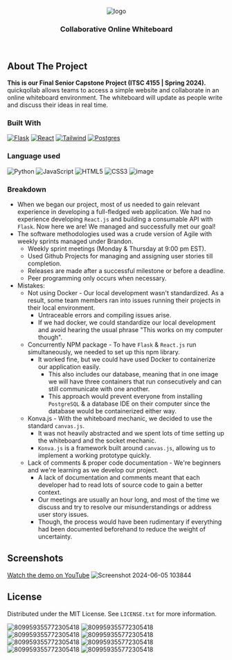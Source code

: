 <!-- PROJECT LOGO -->
<br />
<div align="center">
  
    
![logo](https://github.com/ryanshz/project4/assets/58790036/1e1f5a87-fe43-4cd9-8736-6a3a18d0ec3c)
  </a>
  <h3 align="center">Collaborative Online Whiteboard</h3>
</div>
<br>

<!-- ABOUT THE PROJECT -->
## About The Project
**This is our Final Senior Capstone Project (ITSC 4155 | Spring 2024).** <br/>
quickqollab allows teams to access a simple website and collaborate in an online whiteboard environment. The whiteboard will update as people write and discuss their ideas in real time.

### Built With

[![Flask][Flask]][Flask-url]
[![React][React.js]][React-url]
[![Tailwind][Tailwind]][Tailwind-url]
[![Postgres][Postgres]][Postgres-url]

### Language used

![Python](https://img.shields.io/badge/python-3670A0?style=for-the-badge&logo=python&logoColor=ffdd54)
![JavaScript](https://img.shields.io/badge/javascript-%23323330.svg?style=for-the-badge&logo=javascript&logoColor=%23F7DF1E)
![HTML5](https://img.shields.io/badge/html5-%23E34F26.svg?style=for-the-badge&logo=html5&logoColor=white)
![CSS3](https://img.shields.io/badge/css3-%231572B6.svg?style=for-the-badge&logo=css3&logoColor=white)
![image](https://github.com/ryanshz/quickqollab/assets/58790036/0704400d-f10f-429e-afe6-29ac3ba457a2)

### Breakdown
* When we began our project, most of us needed to gain relevant experience in developing a full-fledged web application. We had no experience developing `React.js` and building a consumable API with `Flask`. Now here we are! We managed and successfully met our goal!
* The software methodologies used was a crude version of Agile with weekly sprints managed under Brandon.
  * Weekly sprint meetings (Monday & Thursday at 9:00 pm EST).
  * Used Github Projects for managing and assigning user stories till completion.
  * Releases are made after a successful milestone or before a deadline.
  * Peer programming only occurs when necessary.
* Mistakes:
  * Not using Docker - Our local development wasn't standardized. As a result, some team members ran into issues running their projects in their local environment.
    * Untraceable errors and compiling issues arise.
    * If we had docker, we could standardize our local development and avoid hearing the usual phrase "This works on my computer though".
  * Concurrently NPM package - To have `Flask` & `React.js` run simultaneously, we needed to set up this npm library.
    * It worked fine, but we could have used Docker to containerize our application easily.
      * This also includes our database, meaning that in one image we will have three containers that run consecutively and can still communicate with one another.
      * This approach would prevent everyone from installing `PostgreSQL` & a database IDE on their computer since the database would be containerized either way.
  * Konva.js - With the whiteboard mechanic, we decided to use the standard `canvas.js`.
    * It was not heavily abstracted and we spent lots of time setting up the whiteboard and the socket mechanic.
    * `Konva.js` is a framework built around `canvas.js`, allowing us to implement a working prototype quickly.
  * Lack of comments & proper code documentation - We're beginners and we're learning as we develop our project.
    * A lack of documentation and comments meant that each developer had to read lots of source code to gain a better context.
    * Our meetings are usually an hour long, and most of the time we discuss and try to resolve our misunderstandings or address user story issues.
    * Though, the process would have been rudimentary if everything had been documented beforehand to reduce the weight of uncertainty. 

## Screenshots
[Watch the demo on YouTube](https://www.youtube.com/watch?v=J53p7FxwRv8)
![Screenshot 2024-06-05 103844](https://github.com/ryanshz/quickqollab/assets/58790036/7c8f4b9c-cdbe-40f0-a3a7-a70e351ca9ea)


<!-- MARKDOWN LINKS & IMAGES -->
[product-screenshot]: images/screenshot.png
[Flask]: https://img.shields.io/badge/flask-%23000.svg?style=for-the-badge&logo=flask&logoColor=white
[Flask-url]: https://flask.palletsprojects.com/en/3.0.x/
[React.js]: https://img.shields.io/badge/React-20232A?style=for-the-badge&logo=react&logoColor=61DAFB
[React-url]: https://reactjs.org/
[Tailwind]: https://img.shields.io/badge/tailwindcss-%2338B2AC.svg?style=for-the-badge&logo=tailwind-css&logoColor=white
[Tailwind-url]: https://tailwindcss.com/
[Postgres]: https://img.shields.io/badge/postgres-%23316192.svg?style=for-the-badge&logo=postgresql&logoColor=white
[Postgres-url]: https://www.postgresql.org/


<!-- LICENSE -->
## License

Distributed under the MIT License. See `LICENSE.txt` for more information.

![809959355772305418](https://github.com/ryanshz/project4/assets/58790036/de9aba98-6313-4e27-8434-f33ed5d5dc59)
![809959355772305418](https://github.com/ryanshz/project4/assets/58790036/de9aba98-6313-4e27-8434-f33ed5d5dc59)
![809959355772305418](https://github.com/ryanshz/project4/assets/58790036/de9aba98-6313-4e27-8434-f33ed5d5dc59)
![809959355772305418](https://github.com/ryanshz/project4/assets/58790036/de9aba98-6313-4e27-8434-f33ed5d5dc59)
![809959355772305418](https://github.com/ryanshz/project4/assets/58790036/de9aba98-6313-4e27-8434-f33ed5d5dc59)
![809959355772305418](https://github.com/ryanshz/project4/assets/58790036/de9aba98-6313-4e27-8434-f33ed5d5dc59)
![809959355772305418](https://github.com/ryanshz/project4/assets/58790036/de9aba98-6313-4e27-8434-f33ed5d5dc59)
![809959355772305418](https://github.com/ryanshz/project4/assets/58790036/de9aba98-6313-4e27-8434-f33ed5d5dc59)
